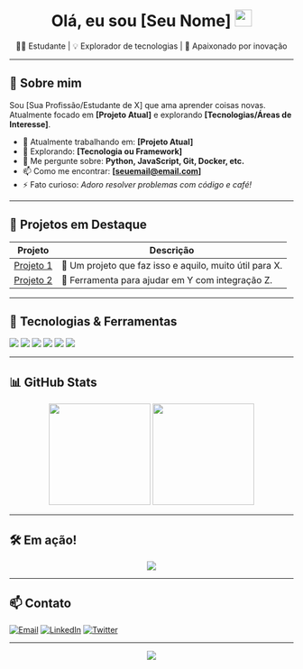 <h1 align="center">Olá, eu sou [Seu Nome] <img src="https://media.giphy.com/media/hvRJCLFzcasrR4ia7z/giphy.gif" width="30px"/></h1>

<p align="center">👨‍💻 Estudante | 💡 Explorador de tecnologias | 🚀 Apaixonado por inovação</p>

---

## 🚀 Sobre mim

Sou [Sua Profissão/Estudante de X] que ama aprender coisas novas. Atualmente focado em **[Projeto Atual]** e explorando **[Tecnologias/Áreas de Interesse]**.

- 🔭 Atualmente trabalhando em: **[Projeto Atual]**
- 🌱 Explorando: **[Tecnologia ou Framework]**
- 💬 Me pergunte sobre: **Python, JavaScript, Git, Docker, etc.**
- 📫 Como me encontrar: **[seuemail@email.com]**
- ⚡ Fato curioso: *Adoro resolver problemas com código e café!*

---

## 💼 Projetos em Destaque

| Projeto | Descrição |
|--------|-----------|
| [Projeto 1](https://github.com/seuusuario/projeto1) | 🚀 Um projeto que faz isso e aquilo, muito útil para X. |
| [Projeto 2](https://github.com/seuusuario/projeto2) | 🔧 Ferramenta para ajudar em Y com integração Z. |

---

## 🧰 Tecnologias & Ferramentas

<p>
  <img src="https://img.shields.io/badge/Python-3776AB?style=for-the-badge&logo=python&logoColor=white"/>
  <img src="https://img.shields.io/badge/JavaScript-F7DF1E?style=for-the-badge&logo=javascript&logoColor=black"/>
  <img src="https://img.shields.io/badge/React-61DAFB?style=for-the-badge&logo=react&logoColor=black"/>
  <img src="https://img.shields.io/badge/Django-092E20?style=for-the-badge&logo=django&logoColor=white"/>
  <img src="https://img.shields.io/badge/Git-F05032?style=for-the-badge&logo=git&logoColor=white"/>
  <img src="https://img.shields.io/badge/Docker-2496ED?style=for-the-badge&logo=docker&logoColor=white"/>
</p>

---

## 📊 GitHub Stats

<div align="center">
  <img src="https://github-readme-stats.vercel.app/api?username=seuusuario&show_icons=true&theme=tokyonight&hide_title=true" height="180px"/>
  <img src="https://github-readme-stats.vercel.app/api/top-langs/?username=seuusuario&layout=compact&theme=tokyonight" height="180px"/>
</div>

---

## 🛠️ Em ação!

<p align="center">
  <img src="https://github-readme-activity-graph.cyclic.app/graph?username=seuusuario&theme=react-dark&hide_border=true"/>
</p>

---

## 📫 Contato

[![Email](https://img.shields.io/badge/Email-D14836?style=for-the-badge&logo=gmail&logoColor=white)](mailto:seuemail@email.com)
[![LinkedIn](https://img.shields.io/badge/LinkedIn-blue?style=for-the-badge&logo=linkedin&logoColor=white)](https://linkedin.com/in/seulinkedin)
[![Twitter](https://img.shields.io/badge/Twitter-1DA1F2?style=for-the-badge&logo=twitter&logoColor=white)](https://twitter.com/seutwitter)

---

<p align="center">
  <img src="https://capsule-render.vercel.app/api?type=waving&color=gradient&height=120&section=footer"/>
</p>
